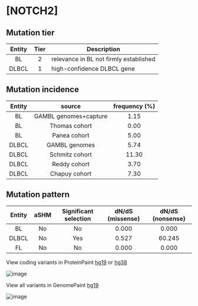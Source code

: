 # [NOTCH2]

## Mutation tier

|Entity|Tier|Description                           |
|:------:|:----:|--------------------------------------|
|BL    |2   |relevance in BL not firmly established|
|DLBCL |1   |high-confidence DLBCL gene            |
## Mutation incidence

|Entity|source               |frequency (%)|
|:------:|:---------------------:|:-------------:|
|BL    |GAMBL genomes+capture| 1.15        |
|BL    |Thomas cohort        | 0.00        |
|BL    |Panea cohort         | 5.00        |
|DLBCL |GAMBL genomes        | 5.74        |
|DLBCL |Schmitz cohort       |11.30        |
|DLBCL |Reddy cohort         | 3.70        |
|DLBCL |Chapuy cohort        | 7.30        |

## Mutation pattern

|Entity|aSHM|Significant selection|dN/dS (missense)|dN/dS (nonsense)|
|:------:|:----:|:---------------------:|:----------------:|:----------------:|
|BL    |No  |No                   |0.000           | 0.000          |
|DLBCL |No  |Yes                  |0.527           |60.245          |
|FL    |No  |No                   |0.000           | 0.000          |



View coding variants in ProteinPaint [hg19](https://www.bcgsc.ca/downloads/morinlab/GAMBL/test/genes/NOTCH2_protein.html)  or [hg38](https://www.bcgsc.ca/downloads/morinlab/GAMBL/test/genes/NOTCH2_protein_hg38.html)

![image](../../images/proteinpaint/NOTCH2_NM_024408.svg)

View all variants in GenomePaint [hg19](https://www.bcgsc.ca/downloads/morinlab/GAMBL/test/genes/NOTCH2.html)

![image](../../images/proteinpaint/NOTCH2.svg)
